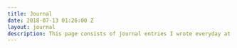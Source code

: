 ```yaml
---
title: Journal
date: 2018-07-13 01:26:00 Z
layout: journal
description: This page consists of journal entries I wrote everyday at residency. The journal entries consist of the shard art pieces, the tweets, and reflections.
---
```

